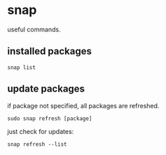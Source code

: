# snap
useful commands.

## installed packages
```
snap list
```

## update packages
if package not specified, all packages are refreshed.

```
sudo snap refresh [package]
```

just check for updates:
```
snap refresh --list
```

